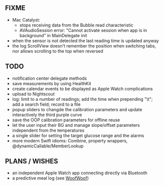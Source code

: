 FIXME
-----

* Mac Catalyst:
   - stops receiving data from the Bubble read characteristic
   - AVAudioSession error: "Cannot activate session when app is in background" in MainDelegate init
* when the sensor is not detected the last reading time is updated anyway
*  the log ScrollView doesn't remember the position when switching tabs, nor allows scrolling to the top when reversed


TODO
----

* notification center delegate methods
* save measurements by using HealthKit
* create calendar events to be displayed as Apple Watch complications
* upload to Nightscout
* log: limit to a number of readings; add the time when prepending "\t"; add a search field; record to a file
* popup sliders to changde the calibration parameters and update interactively the third purple curve
* save the OOP calibration parameters for offline reuse
* let the user input their BG and manage slope/offset parameters independent from the temperatures
* a single slider for setting the target glucose range and the alarms
* more modern Swift idioms: Combine, property wrappers, @dynamicCallable/MemberLookup


PLANS / WISHES
---------------

* an independent Apple Watch app connecting directly via Bluetooth
* a predictive meal log (see [WoofWoof](https://github.com/gshaviv/ninety-two))
